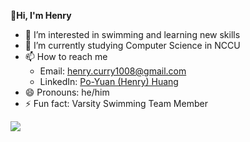 **👋Hi, I'm Henry**
- 👀 I’m interested in swimming and learning new skills
- 🌱 I’m currently studying Computer Science in NCCU
- 📫 How to reach me
  - Email: [henry.curry1008@gmail.com](mailto:henry.curry1008@gmail.com)
  - LinkedIn: [Po-Yuan (Henry) Huang](https://www.linkedin.com/in/iamhenryhuang000/)
- 😄 Pronouns: he/him
- ⚡ Fun fact: Varsity Swimming Team Member

<img align="left" src="https://github-readme-stats.vercel.app/api?username=iamhenryhuang&show_icons=true&icon_color=df648c&text_color=718096&bg_color=00000000&hide_title=true&hide_border=true"/>


<!---
**Languages & Tools**

<code><img height="20" src="https://raw.githubusercontent.com/github/explore/80688e429a7d4ef2fca1e82350fe8e3517d3494d/topics/c/c.png"></code>
<code><img height="20" src="https://raw.githubusercontent.com/github/explore/80688e429a7d4ef2fca1e82350fe8e3517d3494d/topics/cpp/cpp.png"></code>
<code><img height="20" src="https://raw.githubusercontent.com/github/explore/80688e429a7d4ef2fca1e82350fe8e3517d3494d/topics/javascript/javascript.png"></code>
<code><img height="20" src="https://raw.githubusercontent.com/github/explore/80688e429a7d4ef2fca1e82350fe8e3517d3494d/topics/html/html.png"></code>
<code><img height="20" src="https://raw.githubusercontent.com/github/explore/80688e429a7d4ef2fca1e82350fe8e3517d3494d/topics/css/css.png"></code>
<code><img height="20" src="https://raw.githubusercontent.com/github/explore/80688e429a7d4ef2fca1e82350fe8e3517d3494d/topics/git/git.png"></code>
<code><img height="20" src="https://raw.githubusercontent.com/github/explore/80688e429a7d4ef2fca1e82350fe8e3517d3494d/topics/vim/vim.png"></code>
--->

<!---
<p align="center">
  
  <img height="180em" src="https://github-readme-stats.vercel.app/api?username=iamhenryhuang&show_icons=true&theme=github_dark_dimmed" alt="Henry Huang's GitHub Stats" />
  <img height="180em" src="https://github-readme-stats.vercel.app/api/top-langs/?username=iamhenryhuang&layout=compact&theme=github_dark_dimmed" alt="Top Languages" />
</p>
--->

<!---
iamhenryhuang/iamhenryhuang is a ✨ special ✨ repository because its `README.md` (this file) appears on your GitHub profile.
You can click the Preview link to take a look at your changes.
--->
